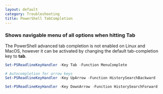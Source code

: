 ```yaml
---
layout: default
category: Troubleshooting
title: PowerShell TabCompletion
---
```


### Shows navigable menu of all options when hitting Tab

The PowerShell advanced tab completion is not enabled on Linux and MacOS, however it can be activated by changing the default tab-completion key to **tab**.

```powershell
Set-PSReadlineKeyHandler -Key Tab -Function MenuComplete

# Autocompletion for arrow keys
Set-PSReadlineKeyHandler -Key UpArrow -Function HistorySearchBackward

Set-PSReadlineKeyHandler -Key DownArrow -Function HistorySearchForward
```
